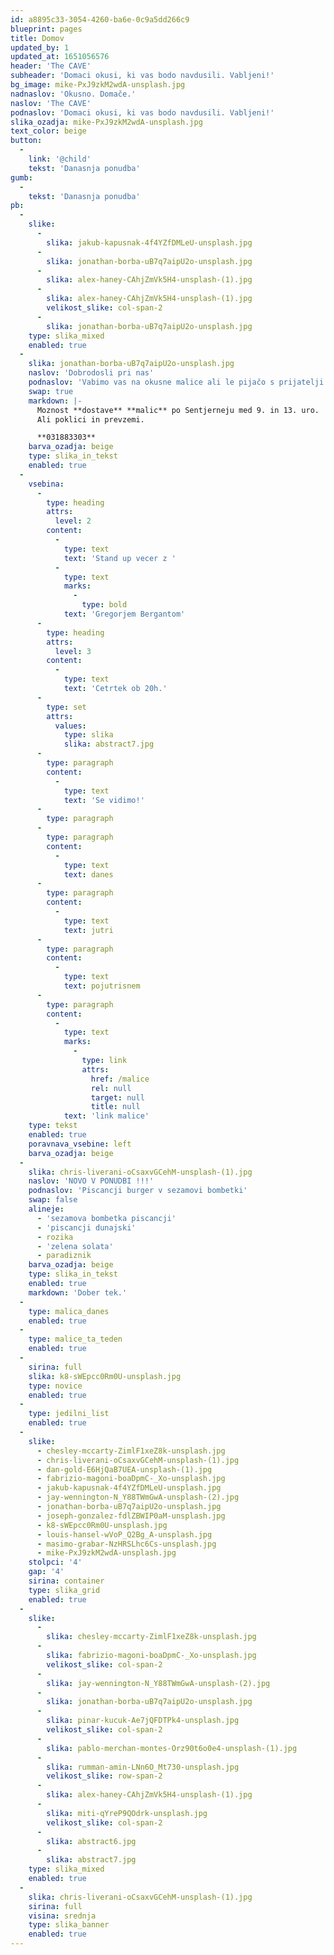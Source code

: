 ```yaml
---
id: a8895c33-3054-4260-ba6e-0c9a5dd266c9
blueprint: pages
title: Domov
updated_by: 1
updated_at: 1651056576
header: 'The CAVE'
subheader: 'Domaci okusi, ki vas bodo navdusili. Vabljeni!'
bg_image: mike-PxJ9zkM2wdA-unsplash.jpg
nadnaslov: 'Okusno. Domače.'
naslov: 'The CAVE'
podnaslov: 'Domaci okusi, ki vas bodo navdusili. Vabljeni!'
slika_ozadja: mike-PxJ9zkM2wdA-unsplash.jpg
text_color: beige
button:
  -
    link: '@child'
    tekst: 'Danasnja ponudba'
gumb:
  -
    tekst: 'Danasnja ponudba'
pb:
  -
    slike:
      -
        slika: jakub-kapusnak-4f4YZfDMLeU-unsplash.jpg
      -
        slika: jonathan-borba-uB7q7aipU2o-unsplash.jpg
      -
        slika: alex-haney-CAhjZmVk5H4-unsplash-(1).jpg
      -
        slika: alex-haney-CAhjZmVk5H4-unsplash-(1).jpg
        velikost_slike: col-span-2
      -
        slika: jonathan-borba-uB7q7aipU2o-unsplash.jpg
    type: slika_mixed
    enabled: true
  -
    slika: jonathan-borba-uB7q7aipU2o-unsplash.jpg
    naslov: 'Dobrodosli pri nas'
    podnaslov: 'Vabimo vas na okusne malice ali le pijačo s prijatelji.'
    swap: true
    markdown: |-
      Moznost **dostave** **malic** po Sentjerneju med 9. in 13. uro.
      Ali poklici in prevzemi.

      **031883303**
    barva_ozadja: beige
    type: slika_in_tekst
    enabled: true
  -
    vsebina:
      -
        type: heading
        attrs:
          level: 2
        content:
          -
            type: text
            text: 'Stand up vecer z '
          -
            type: text
            marks:
              -
                type: bold
            text: 'Gregorjem Bergantom'
      -
        type: heading
        attrs:
          level: 3
        content:
          -
            type: text
            text: 'Cetrtek ob 20h.'
      -
        type: set
        attrs:
          values:
            type: slika
            slika: abstract7.jpg
      -
        type: paragraph
        content:
          -
            type: text
            text: 'Se vidimo!'
      -
        type: paragraph
      -
        type: paragraph
        content:
          -
            type: text
            text: danes
      -
        type: paragraph
        content:
          -
            type: text
            text: jutri
      -
        type: paragraph
        content:
          -
            type: text
            text: pojutrisnem
      -
        type: paragraph
        content:
          -
            type: text
            marks:
              -
                type: link
                attrs:
                  href: /malice
                  rel: null
                  target: null
                  title: null
            text: 'link malice'
    type: tekst
    enabled: true
    poravnava_vsebine: left
    barva_ozadja: beige
  -
    slika: chris-liverani-oCsaxvGCehM-unsplash-(1).jpg
    naslov: 'NOVO V PONUDBI !!!'
    podnaslov: 'Piscancji burger v sezamovi bombetki'
    swap: false
    alineje:
      - 'sezamova bombetka piscancji'
      - 'piscancji dunajski'
      - rozika
      - 'zelena solata'
      - paradiznik
    barva_ozadja: beige
    type: slika_in_tekst
    enabled: true
    markdown: 'Dober tek.'
  -
    type: malica_danes
    enabled: true
  -
    type: malice_ta_teden
    enabled: true
  -
    sirina: full
    slika: k8-sWEpcc0Rm0U-unsplash.jpg
    type: novice
    enabled: true
  -
    type: jedilni_list
    enabled: true
  -
    slike:
      - chesley-mccarty-ZimlF1xeZ8k-unsplash.jpg
      - chris-liverani-oCsaxvGCehM-unsplash-(1).jpg
      - dan-gold-E6HjQaB7UEA-unsplash-(1).jpg
      - fabrizio-magoni-boaDpmC-_Xo-unsplash.jpg
      - jakub-kapusnak-4f4YZfDMLeU-unsplash.jpg
      - jay-wennington-N_Y88TWmGwA-unsplash-(2).jpg
      - jonathan-borba-uB7q7aipU2o-unsplash.jpg
      - joseph-gonzalez-fdlZBWIP0aM-unsplash.jpg
      - k8-sWEpcc0Rm0U-unsplash.jpg
      - louis-hansel-wVoP_Q2Bg_A-unsplash.jpg
      - masimo-grabar-NzHRSLhc6Cs-unsplash.jpg
      - mike-PxJ9zkM2wdA-unsplash.jpg
    stolpci: '4'
    gap: '4'
    sirina: container
    type: slika_grid
    enabled: true
  -
    slike:
      -
        slika: chesley-mccarty-ZimlF1xeZ8k-unsplash.jpg
      -
        slika: fabrizio-magoni-boaDpmC-_Xo-unsplash.jpg
        velikost_slike: col-span-2
      -
        slika: jay-wennington-N_Y88TWmGwA-unsplash-(2).jpg
      -
        slika: jonathan-borba-uB7q7aipU2o-unsplash.jpg
      -
        slika: pinar-kucuk-Ae7jQFDTPk4-unsplash.jpg
        velikost_slike: col-span-2
      -
        slika: pablo-merchan-montes-Orz90t6o0e4-unsplash-(1).jpg
      -
        slika: rumman-amin-LNn6O_Mt730-unsplash.jpg
        velikost_slike: row-span-2
      -
        slika: alex-haney-CAhjZmVk5H4-unsplash-(1).jpg
      -
        slika: miti-qYreP9QOdrk-unsplash.jpg
        velikost_slike: col-span-2
      -
        slika: abstract6.jpg
      -
        slika: abstract7.jpg
    type: slika_mixed
    enabled: true
  -
    slika: chris-liverani-oCsaxvGCehM-unsplash-(1).jpg
    sirina: full
    visina: srednja
    type: slika_banner
    enabled: true
---
```

